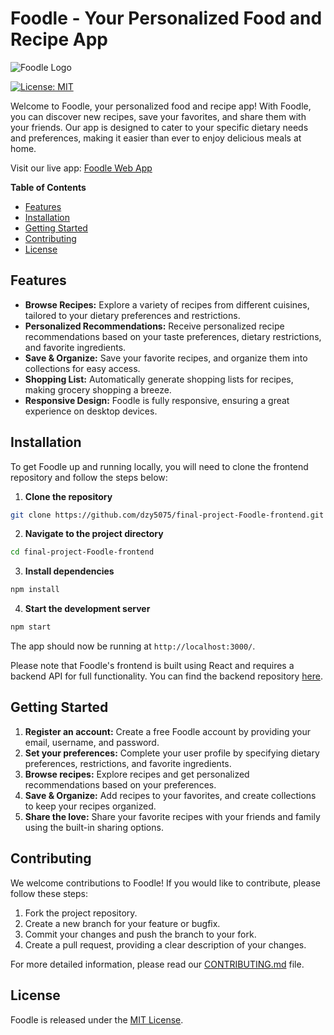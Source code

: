 # Foodle - Your Personalized Food and Recipe App

![Foodle Logo](public/Foodle-Logo.png)

[![License: MIT](https://img.shields.io/badge/License-MIT-green.svg)](https://opensource.org/licenses/MIT)

Welcome to Foodle, your personalized food and recipe app! With Foodle, you can discover new recipes, save your favorites, and share them with your friends. Our app is designed to cater to your specific dietary needs and preferences, making it easier than ever to enjoy delicious meals at home.

Visit our live app: [Foodle Web App](https://foodle.example.com)

**Table of Contents**

- [Features](#features)
- [Installation](#installation)
- [Getting Started](#getting-started)
- [Contributing](#contributing)
- [License](#license)

## Features

- **Browse Recipes:** Explore a variety of recipes from different cuisines, tailored to your dietary preferences and restrictions.
- **Personalized Recommendations:** Receive personalized recipe recommendations based on your taste preferences, dietary restrictions, and favorite ingredients.
- **Save & Organize:** Save your favorite recipes, and organize them into collections for easy access.
- **Shopping List:** Automatically generate shopping lists for recipes, making grocery shopping a breeze.
- **Responsive Design:** Foodle is fully responsive, ensuring a great experience on desktop devices.

## Installation

To get Foodle up and running locally, you will need to clone the frontend repository and follow the steps below:

1. **Clone the repository**

```bash
git clone https://github.com/dzy5075/final-project-Foodle-frontend.git
```

2. **Navigate to the project directory**

```bash
cd final-project-Foodle-frontend
```

3. **Install dependencies**

```bash
npm install
```

4. **Start the development server**

```bash
npm start
```

The app should now be running at `http://localhost:3000/`.

Please note that Foodle's frontend is built using React and requires a backend API for full functionality. You can find the backend repository [here](https://github.com/dzy5075/final-project-Foodle-backend).

## Getting Started

1. **Register an account:** Create a free Foodle account by providing your email, username, and password.
2. **Set your preferences:** Complete your user profile by specifying dietary preferences, restrictions, and favorite ingredients.
3. **Browse recipes:** Explore recipes and get personalized recommendations based on your preferences.
4. **Save & Organize:** Add recipes to your favorites, and create collections to keep your recipes organized.
5. **Share the love:** Share your favorite recipes with your friends and family using the built-in sharing options.

## Contributing

We welcome contributions to Foodle! If you would like to contribute, please follow these steps:

1. Fork the project repository.
2. Create a new branch for your feature or bugfix.
3. Commit your changes and push the branch to your fork.
4. Create a pull request, providing a clear description of your changes.

For more detailed information, please read our [CONTRIBUTING.md](CONTRIBUTING.md) file.

## License

Foodle is released under the [MIT License](LICENSE).
